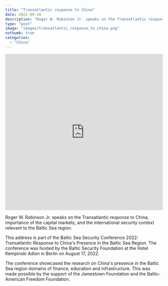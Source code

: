 ```yaml
---
title: "Transatlantic response to China"
date: 2022-09-28
description: "Roger W. Robinson Jr. speaks on the Transatlantic response to China, importance of the capital markets, and the international security context relevant to the Baltic Sea region."
type: "post"
image: "images/transatlantic_response_to_china.png"
nothumb: true
categories:
  - "China"
---
```


<iframe width="100%" height="500" src="https://www.youtube.com/embed/AII_LPO6RA8" frameborder="0" allow="accelerometer; autoplay; clipboard-write; encrypted-media; gyroscope; picture-in-picture" allowfullscreen></iframe>


Roger W. Robinson Jr. speaks on the Transatlantic response to China, importance of the capital markets, and the international security context relevant to the Baltic Sea region.

This address is part of the Baltic Sea Security Conference 2022: Transatlantic Response to China's Presence in the Baltic Sea Region. The conference was hosted by the Baltic Security Foundation at the Hotel Kempinski Adlon in Berlin on August 17, 2022.

The conference showcased the research on China's presence in the Baltic Sea region domains of finance, education and infrastructure. This was made possible by the support of the Jamestown Foundation and the Baltic-American Freedom Foundation.




